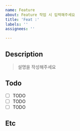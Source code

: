 ```yaml
---
name: Feature
about: Feature 작업 시 입력해주세요
title: 'Feat :'
labels: ''
assignees: ''

---
```


## Description

> 설명을 작성해주세요

## Todo

- [ ] TODO
- [ ] TODO
- [ ] TODO

## Etc
